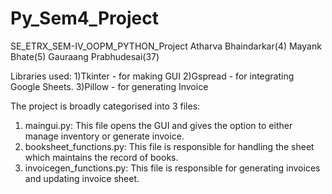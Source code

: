 # Py_Sem4_Project
SE_ETRX_SEM-IV_OOPM_PYTHON_Project
Atharva Bhaindarkar(4)
Mayank Bhate(5)
Gauraang Prabhudesai(37)

Libraries used:
1)Tkinter - for making GUI
2)Gspread - for integrating Google Sheets.
3)Pillow - for generating Invoice

The project is broadly categorised into 3 files:
1) maingui.py: This file opens the GUI and gives the option to either manage inventory or generate invoice.
2) booksheet_functions.py: This file is responsible for handling the sheet which maintains the record of books. 
3) invoicegen_functions.py: This file is responsible for generating invoices and updating invoice sheet. 
